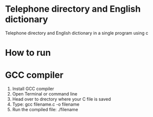 # Telephone directory and English dictionary
Telephone directory and English dictionary in a single program using c

# How to run
# GCC compiler
1. Install GCC compiler
2. Open Terminal or command line
3. Head over to drectory where your C file is saved
4. Type: gcc filename.c -o filename
5. Run the compiled file: ./filename
